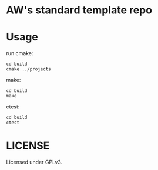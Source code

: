AW's standard template repo
==================================

# Usage

run cmake:

```
cd build
cmake ../projects
```

make:

```
cd build
make
```

ctest:

```
cd build
ctest
```

# LICENSE

Licensed under GPLv3.
